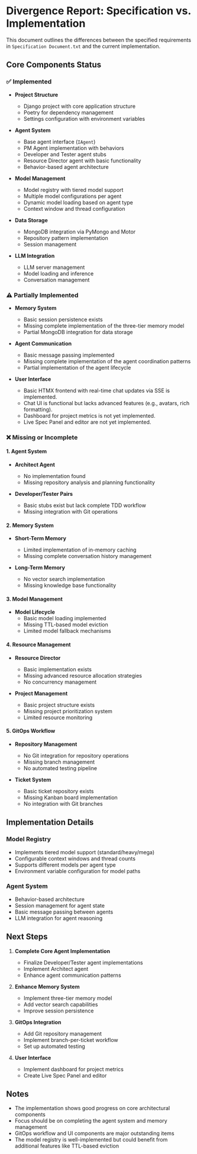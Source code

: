 # Divergence Report: Specification vs. Implementation

This document outlines the differences between the specified requirements in `Specification Document.txt` and the current implementation.

## Core Components Status

### ✅ Implemented

- **Project Structure**
  - Django project with core application structure
  - Poetry for dependency management
  - Settings configuration with environment variables

- **Agent System**
  - Base agent interface (`IAgent`)
  - PM Agent implementation with behaviors
  - Developer and Tester agent stubs
  - Resource Director agent with basic functionality
  - Behavior-based agent architecture

- **Model Management**
  - Model registry with tiered model support
  - Multiple model configurations per agent
  - Dynamic model loading based on agent type
  - Context window and thread configuration

- **Data Storage**
  - MongoDB integration via PyMongo and Motor
  - Repository pattern implementation
  - Session management

- **LLM Integration**
  - LLM server management
  - Model loading and inference
  - Conversation management

### ⚠️ Partially Implemented

- **Memory System**
  - Basic session persistence exists
  - Missing complete implementation of the three-tier memory model
  - Partial MongoDB integration for data storage

- **Agent Communication**
  - Basic message passing implemented
  - Missing complete implementation of the agent coordination patterns
  - Partial implementation of the agent lifecycle

- **User Interface**
  - Basic HTMX frontend with real-time chat updates via SSE is implemented.
  - Chat UI is functional but lacks advanced features (e.g., avatars, rich formatting).
  - Dashboard for project metrics is not yet implemented.
  - Live Spec Panel and editor are not yet implemented.

### ❌ Missing or Incomplete

#### 1. Agent System
- **Architect Agent**
  - No implementation found
  - Missing repository analysis and planning functionality

- **Developer/Tester Pairs**
  - Basic stubs exist but lack complete TDD workflow
  - Missing integration with Git operations

#### 2. Memory System
- **Short-Term Memory**
  - Limited implementation of in-memory caching
  - Missing complete conversation history management

- **Long-Term Memory**
  - No vector search implementation
  - Missing knowledge base functionality

#### 3. Model Management
- **Model Lifecycle**
  - Basic model loading implemented
  - Missing TTL-based model eviction
  - Limited model fallback mechanisms

#### 4. Resource Management
- **Resource Director**
  - Basic implementation exists
  - Missing advanced resource allocation strategies
  - No concurrency management

- **Project Management**
  - Basic project structure exists
  - Missing project prioritization system
  - Limited resource monitoring

#### 5. GitOps Workflow
- **Repository Management**
  - No Git integration for repository operations
  - Missing branch management
  - No automated testing pipeline

- **Ticket System**
  - Basic ticket repository exists
  - Missing Kanban board implementation
  - No integration with Git branches

## Implementation Details

### Model Registry
- Implements tiered model support (standard/heavy/mega)
- Configurable context windows and thread counts
- Supports different models per agent type
- Environment variable configuration for model paths

### Agent System
- Behavior-based architecture
- Session management for agent state
- Basic message passing between agents
- LLM integration for agent reasoning

## Next Steps

1. **Complete Core Agent Implementation**
   - Finalize Developer/Tester agent implementations
   - Implement Architect agent
   - Enhance agent communication patterns

2. **Enhance Memory System**
   - Implement three-tier memory model
   - Add vector search capabilities
   - Improve session persistence

3. **GitOps Integration**
   - Add Git repository management
   - Implement branch-per-ticket workflow
   - Set up automated testing

4. **User Interface**
   - Implement dashboard for project metrics
   - Create Live Spec Panel and editor

## Notes

- The implementation shows good progress on core architectural components
- Focus should be on completing the agent system and memory management
- GitOps workflow and UI components are major outstanding items
- The model registry is well-implemented but could benefit from additional features like TTL-based eviction
